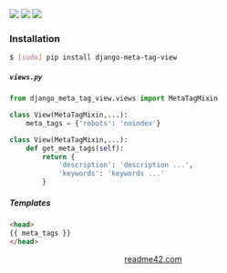<!--
https://readme42.com
-->


[![](https://img.shields.io/pypi/v/django-meta-tag-view.svg?maxAge=3600)](https://pypi.org/project/django-meta-tag-view/)
[![](https://img.shields.io/badge/License-Unlicense-blue.svg?longCache=True)](https://unlicense.org/)
[![](https://github.com/andrewp-as-is/django-meta-tag-view.py/workflows/tests42/badge.svg)](https://github.com/andrewp-as-is/django-meta-tag-view.py/actions)

### Installation
```bash
$ [sudo] pip install django-meta-tag-view
```

##### `views.py`
```python
from django_meta_tag_view.views import MetaTagMixin

class View(MetaTagMixin,...):
    meta_tags = {'robots': 'noindex'}
```

```python
class View(MetaTagMixin,...):
    def get_meta_tags(self):
        return {
            'description': 'description ...',
            'keywords': 'keywords ...'
        }
```

##### Templates
```html
<head>
{{ meta_tags }}
</head>
```

<p align="center">
    <a href="https://readme42.com/">readme42.com</a>
</p>